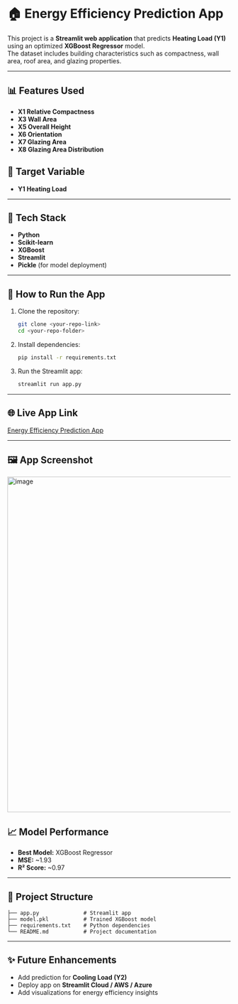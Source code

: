 # 🏠 Energy Efficiency Prediction App

This project is a **Streamlit web application** that predicts **Heating Load (Y1)** using an optimized **XGBoost Regressor** model.  
The dataset includes building characteristics such as compactness, wall area, roof area, and glazing properties.

---

## 📊 Features Used
- **X1 Relative Compactness**
- **X3 Wall Area**
- **X5 Overall Height**
- **X6 Orientation**
- **X7 Glazing Area**
- **X8 Glazing Area Distribution**

## 🎯 Target Variable
- **Y1 Heating Load**

---

## 🚀 Tech Stack
- **Python**
- **Scikit-learn**
- **XGBoost**
- **Streamlit**
- **Pickle** (for model deployment)

---

## 📌 How to Run the App

1. Clone the repository:
   ```bash
   git clone <your-repo-link>
   cd <your-repo-folder>
   ```

2. Install dependencies:
   ```bash
   pip install -r requirements.txt
   ```

3. Run the Streamlit app:
   ```bash
   streamlit run app.py
   ```

---

## 🌐 Live App Link
[Energy Efficiency Prediction App](https://energy-efficiency-prediction-b5.streamlit.app/)

---

## 🖼️ App Screenshot
<img width="867" height="755" alt="image" src="https://github.com/user-attachments/assets/61c4c416-c61b-48b4-bd12-76539ea198a1" />


## 📈 Model Performance
- **Best Model:** XGBoost Regressor
- **MSE:** ~1.93
- **R² Score:** ~0.97

---

## 📂 Project Structure
```
├── app.py              # Streamlit app
├── model.pkl           # Trained XGBoost model
├── requirements.txt    # Python dependencies
└── README.md           # Project documentation
```

---

## ✨ Future Enhancements
- Add prediction for **Cooling Load (Y2)**
- Deploy app on **Streamlit Cloud / AWS / Azure**
- Add visualizations for energy efficiency insights
